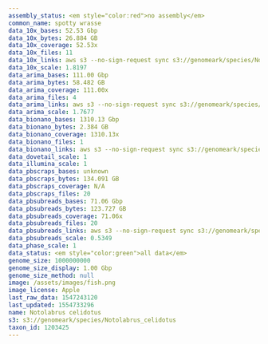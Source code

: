 ```yaml
---
assembly_status: <em style="color:red">no assembly</em>
common_name: spotty wrasse
data_10x_bases: 52.53 Gbp
data_10x_bytes: 26.884 GB
data_10x_coverage: 52.53x
data_10x_files: 11
data_10x_links: aws s3 --no-sign-request sync s3://genomeark/species/Notolabrus_celidotus/fNotCel1/genomic_data/10x/ .<br>
data_10x_scale: 1.8197
data_arima_bases: 111.00 Gbp
data_arima_bytes: 58.482 GB
data_arima_coverage: 111.00x
data_arima_files: 4
data_arima_links: aws s3 --no-sign-request sync s3://genomeark/species/Notolabrus_celidotus/fNotCel1/genomic_data/arima/ .<br>
data_arima_scale: 1.7677
data_bionano_bases: 1310.13 Gbp
data_bionano_bytes: 2.384 GB
data_bionano_coverage: 1310.13x
data_bionano_files: 1
data_bionano_links: aws s3 --no-sign-request sync s3://genomeark/species/Notolabrus_celidotus/fNotCel1/genomic_data/bionano/ .<br>
data_dovetail_scale: 1
data_illumina_scale: 1
data_pbscraps_bases: unknown
data_pbscraps_bytes: 134.091 GB
data_pbscraps_coverage: N/A
data_pbscraps_files: 20
data_pbsubreads_bases: 71.06 Gbp
data_pbsubreads_bytes: 123.727 GB
data_pbsubreads_coverage: 71.06x
data_pbsubreads_files: 20
data_pbsubreads_links: aws s3 --no-sign-request sync s3://genomeark/species/Notolabrus_celidotus/fNotCel1/genomic_data/pacbio/ . --exclude "*scraps.bam"<br>
data_pbsubreads_scale: 0.5349
data_phase_scale: 1
data_status: <em style="color:green">all data</em>
genome_size: 1000000000
genome_size_display: 1.00 Gbp
genome_size_method: null
image: /assets/images/fish.png
image_license: Apple
last_raw_data: 1547243120
last_updated: 1554733296
name: Notolabrus celidotus
s3: s3://genomeark/species/Notolabrus_celidotus
taxon_id: 1203425
---
```


